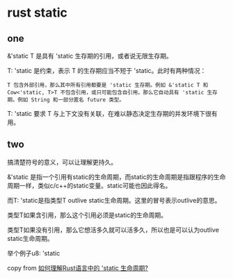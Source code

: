 # rust static

## one
&'static T 是具有 'static 生存期的引用，或者说无限生存期。

T: 'static 是约束，表示 T 的生存期应当不短于 'static。此时有两种情况：

    T 包含外部引用，那么其中所有引用都要是 'static 生存期。例如 &'static T 和 Cow<'static, T>T 不包含引用，或只可能包含自引用，那么它自动具有 'static 生存期。例如 String 和一部分匿名 future 类型。

T: 'static 要求 T 与上下文没有关联，在难以静态决定生存期的并发环境下很有用。


## two
搞清楚符号的意义，可以让理解更持久。

&'static 是指一个引用有static的生命周期，而static的生命周期是指跟程序的生命周期一样，类似c/c++的static变量。static可能也因此得名。

而T: 'static是指类型T outlive static生命周期。这里的冒号表示outlive的意思。

类型T如果含引用，那么这个引用必须是static的生命周期。

类型T如果没有引用，那么它想活多久就可以活多久，所以也是可以认为outlive static生命周期。

举个例子u8: 'static


copy from [如何理解Rust语言中的 'static 生命周期?](https://www.zhihu.com/question/515953625)
